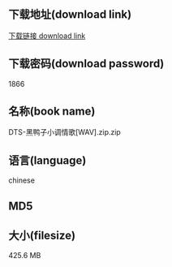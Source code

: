 ## 下载地址(download link)
[下载链接 download link](https://voluble-croquembouche-d321dc.netlify.app/?s=DTS-%E9%BB%91%E9%B8%AD%E5%AD%90%E5%B0%8F%E8%B0%83%E6%83%85%E6%AD%8C%5BWAV%5D.zip)

## 下载密码(download password)
1866

## 名称(book name)
DTS-黑鸭子小调情歌[WAV].zip.zip

## 语言(language)
chinese

## MD5


## 大小(filesize)
425.6 MB
